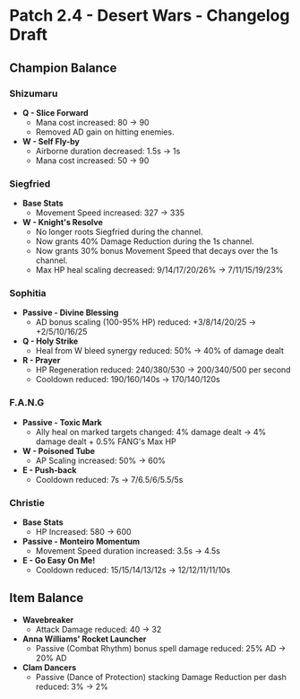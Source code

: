 # Patch 2.4 - Desert Wars - Changelog Draft

## Champion Balance

### Shizumaru

*   **Q - Slice Forward**
    *   Mana cost increased: 80 -> 90
    *   Removed AD gain on hitting enemies.
*   **W - Self Fly-by**
    *   Airborne duration decreased: 1.5s -> 1s
    *   Mana cost increased: 50 -> 90

### Siegfried

*   **Base Stats**
    *   Movement Speed increased: 327 -> 335
*   **W - Knight's Resolve**
    *   No longer roots Siegfried during the channel.
    *   Now grants 40% Damage Reduction during the 1s channel.
    *   Now grants 30% bonus Movement Speed that decays over the 1s channel.
    *   Max HP heal scaling decreased: 9/14/17/20/26% -> 7/11/15/19/23%

### Sophitia

*   **Passive - Divine Blessing**
    *   AD bonus scaling (100-95% HP) reduced: +3/8/14/20/25 -> +2/5/10/16/25
*   **Q - Holy Strike**
    *   Heal from W bleed synergy reduced: 50% -> 40% of damage dealt
*   **R - Prayer**
    *   HP Regeneration reduced: 240/380/530 -> 200/340/500 per second
    *   Cooldown reduced: 190/160/140s -> 170/140/120s

### F.A.N.G

*   **Passive - Toxic Mark**
    *   Ally heal on marked targets changed: 4% damage dealt -> 4% damage dealt + 0.5% FANG's Max HP
*   **W - Poisoned Tube**
    *   AP Scaling increased: 50% -> 60%
*   **E - Push-back**
    *   Cooldown reduced: 7s -> 7/6.5/6/5.5/5s

### Christie

*   **Base Stats**
    *   HP Increased: 580 -> 600
*   **Passive - Monteiro Momentum**
    *   Movement Speed duration increased: 3.5s -> 4.5s
*   **E - Go Easy On Me!**
    *   Cooldown reduced: 15/15/14/13/12s -> 12/12/11/11/10s

## Item Balance

*   **Wavebreaker**
    *   Attack Damage reduced: 40 -> 32
*   **Anna Williams' Rocket Launcher**
    *   Passive (Combat Rhythm) bonus spell damage reduced: 25% AD -> 20% AD
*   **Clam Dancers**
    *   Passive (Dance of Protection) stacking Damage Reduction per dash reduced: 3% -> 2% 